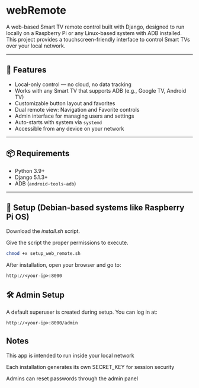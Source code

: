 # webRemote

A web-based Smart TV remote control built with Django, designed to run locally on a Raspberry Pi or any Linux-based system with ADB installed. This project provides a touchscreen-friendly interface to control Smart TVs over your local network.

---

## 🔧 Features

- Local-only control — no cloud, no data tracking
- Works with any Smart TV that supports ADB (e.g., Google TV, Android TV)
- Customizable button layout and favorites
- Dual remote view: Navigation and Favorite controls
- Admin interface for managing users and settings
- Auto-starts with system via `systemd`
- Accessible from any device on your network

---

## 📦 Requirements

- Python 3.9+
- Django 5.1.3+
- ADB (`android-tools-adb`)

---

## 🚀 Setup (Debian-based systems like Raspberry Pi OS)

Download the _install.sh_ script.

Give the script the proper permissions to execute.

```Bash
chmod +x setup_web_remote.sh
```

After installation, open your browser and go to:

```http://<your-ip>:8000```

## 🛠 Admin Setup

A default superuser is created during setup. You can log in at:

```http://<your-ip>:8000/admin```

## Notes

This app is intended to run inside your local network

Each installation generates its own SECRET_KEY for session security

Admins can reset passwords through the admin panel
